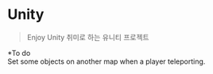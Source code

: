 # Unity   
> Enjoy Unity
> 취미로 하는 유니티 프로젝트   

*To do   
    Set some objects on another map when a player teleporting.
    

